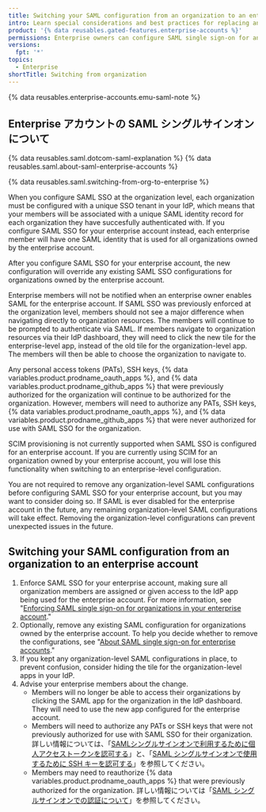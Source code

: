```yaml
---
title: Switching your SAML configuration from an organization to an enterprise account
intro: Learn special considerations and best practices for replacing an organization-level SAML configuration with an enterprise-level SAML configuration.
product: '{% data reusables.gated-features.enterprise-accounts %}'
permissions: Enterprise owners can configure SAML single sign-on for an enterprise account.
versions:
  fpt: '*'
topics:
  - Enterprise
shortTitle: Switching from organization
---
```


{% data reusables.enterprise-accounts.emu-saml-note %}

## Enterprise アカウントの SAML シングルサインオンについて

{% data reusables.saml.dotcom-saml-explanation %} {% data reusables.saml.about-saml-enterprise-accounts %}

{% data reusables.saml.switching-from-org-to-enterprise %}

When you configure SAML SSO at the organization level, each organization must be configured with a unique SSO tenant in your IdP, which means that your members will be associated with a unique SAML identity record for each organization they have succesfully authenticated with. If you configure SAML SSO for your enterprise account instead, each enterprise member will have one SAML identity that is used for all organizations owned by the enterprise account.

After you configure SAML SSO for your enterprise account, the new configuration will override any existing SAML SSO configurations for organizations owned by the enterprise account.

Enterprise members will not be notified when an enterprise owner enables SAML for the enterprise account. If SAML SSO was previously enforced at the organization level, members should not see a major difference when navigating directly to organization resources. The members will continue to be prompted to authenticate via SAML. If members navigate to organization resources via their IdP dashboard, they will need to click the new tile for the enterprise-level app, instead of the old tile for the organization-level app. The members will then be able to choose the organization to navigate to.

Any personal access tokens (PATs), SSH keys, {% data variables.product.prodname_oauth_apps %}, and {% data variables.product.prodname_github_apps %} that were previously authorized for the organization will continue to be authorized for the organization. However, members will need to authorize any PATs, SSH keys, {% data variables.product.prodname_oauth_apps %}, and {% data variables.product.prodname_github_apps %} that were never authorized for use with SAML SSO for the organization.

SCIM provisioning is not currently supported when SAML SSO is configured for an enterprise account. If you are currently using SCIM for an organization owned by your enterprise account, you will lose this functionality when switching to an enterprise-level configuration.

You are not required to remove any organization-level SAML configurations before configuring SAML SSO for your enterprise account, but you may want to consider doing so. If SAML is ever disabled for the enterprise account in the future, any remaining organization-level SAML configurations will take effect. Removing the organization-level configurations can prevent unexpected issues in the future.

## Switching your SAML configuration from an organization to an enterprise account

1. Enforce SAML SSO for your enterprise account, making sure all organization members are assigned or given access to the IdP app being used for the enterprise account. For more information, see "[Enforcing SAML single sign-on for organizations in your enterprise account](/github/setting-up-and-managing-your-enterprise/configuring-identity-and-access-management-for-your-enterprise-account/enforcing-saml-single-sign-on-for-organizations-in-your-enterprise-account)."
1. Optionally, remove any existing SAML configuration for organizations owned by the enterprise account. To help you decide whether to remove the configurations, see "[About SAML single sign-on for enterprise accounts](#about-saml-single-sign-on-for-enterprise-accounts)."
1. If you kept any organization-level SAML configurations in place, to prevent confusion, consider hiding the tile for the organization-level apps in your IdP.
1. Advise your enterprise members about the change.
   -  Members will no longer be able to access their organizations by clicking the SAML app for the organization in the IdP dashboard. They will need to use the new app configured for the enterprise account.
   - Members will need to authorize any PATs or SSH keys that were not previously authorized for use with SAML SSO for their organization. 詳しい情報については、「[SAMLシングルサインオンで利用するために個人アクセストークンを認可する](/github/authenticating-to-github/authenticating-with-saml-single-sign-on/authorizing-a-personal-access-token-for-use-with-saml-single-sign-on)」と、「[SAML シングルサインオンで使用するために SSH キーを認可する](/github/authenticating-to-github/authenticating-with-saml-single-sign-on/authorizing-an-ssh-key-for-use-with-saml-single-sign-on)」を参照してください。
   - Members may need to reauthorize {% data variables.product.prodname_oauth_apps %} that were previously authorized for the organization. 詳しい情報については「[SAML シングルサインオンでの認証について](/github/authenticating-to-github/authenticating-with-saml-single-sign-on/about-authentication-with-saml-single-sign-on#about-oauth-apps-and-saml-sso)」を参照してください。
